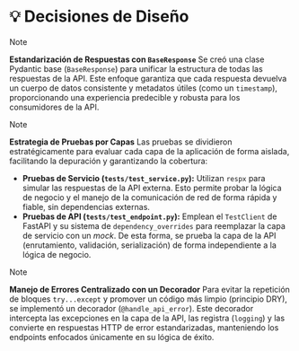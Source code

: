 # 💡 Decisiones de Diseño

> [!NOTE]
> **Estandarización de Respuestas con `BaseResponse`**
> Se creó una clase Pydantic base (`BaseResponse`) para unificar la estructura de todas las respuestas de la API. Este enfoque garantiza que cada respuesta devuelva un cuerpo de datos consistente y metadatos útiles (como un `timestamp`), proporcionando una experiencia predecible y robusta para los consumidores de la API.

> [!NOTE]
> **Estrategia de Pruebas por Capas**
> Las pruebas se dividieron estratégicamente para evaluar cada capa de la aplicación de forma aislada, facilitando la depuración y garantizando la cobertura:
> *   **Pruebas de Servicio (`tests/test_service.py`):** Utilizan `respx` para simular las respuestas de la API externa. Esto permite probar la lógica de negocio y el manejo de la comunicación de red de forma rápida y fiable, sin dependencias externas.
> *   **Pruebas de API (`tests/test_endpoint.py`):** Emplean el `TestClient` de FastAPI y su sistema de `dependency_overrides` para reemplazar la capa de servicio con un *mock*. De esta forma, se prueba la capa de la API (enrutamiento, validación, serialización) de forma independiente a la lógica de negocio.

> [!NOTE]
> **Manejo de Errores Centralizado con un Decorador**
> Para evitar la repetición de bloques `try...except` y promover un código más limpio (principio DRY), se implementó un decorador (`@handle_api_error`). Este decorador intercepta las excepciones en la capa de la API, las registra (`logging`) y las convierte en respuestas HTTP de error estandarizadas, manteniendo los endpoints enfocados únicamente en su lógica de éxito.